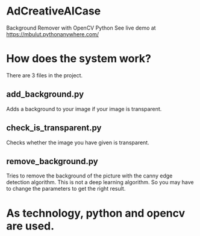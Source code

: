 # AdCreativeAICase
Background Remover with OpenCV Python
See live demo at https://mbulut.pythonanywhere.com/


# How does the system work? 

There are 3 files in the project. 

## add_background.py 
Adds a background to your image if your image is transparent. 

## check_is_transparent.py 
Checks whether the image you have given is transparent. 

## remove_background.py

Tries to remove the background of the picture with the canny edge detection algorithm. 
This is not a deep learning algorithm. So you may have to change the parameters to get the right result. 

# As technology, python and opencv are used.

